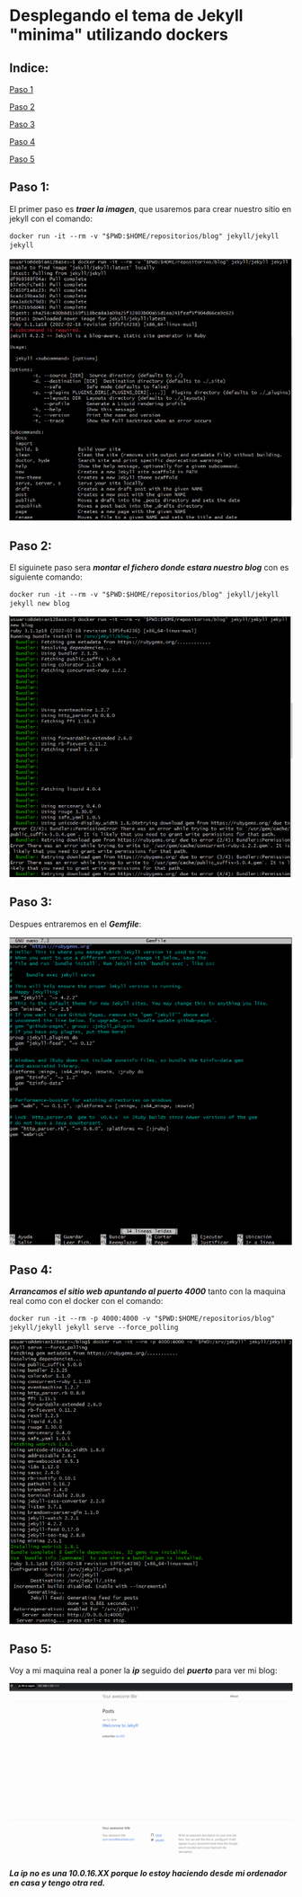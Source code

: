 # Desplegando el tema de Jekyll "minima" utilizando dockers

## Indice:

[Paso 1](#paso-1)

[Paso 2](#paso-2)

[Paso 3](#paso-3)

[Paso 4](#paso-4)

[Paso 5](#paso-5)

## Paso 1:

  El primer paso es ***traer la imagen***, que usaremos para crear nuestro sitio en jekyll con el comando:
    
```
docker run -it --rm -v "$PWD:$HOME/repositorios/blog" jekyll/jekyll jekyll
```

![Paso 1](img/dockers1.png)

## Paso 2:

  El siguinete paso sera ***montar el fichero donde estara nuestro blog*** con es siguiente comando:
  
```
docker run -it --rm -v "$PWD:$HOME/repositorios/blog" jekyll/jekyll jekyll new blog
```

![Paso 2](img/dockers2.png)

## Paso 3:

  Despues entraremos en el ***Gemfile***:

![Paso 3](img/dockers7.png)

## Paso 4:

***Arrancamos el sitio web apuntando al puerto 4000*** tanto con la maquina real como con el docker con el comando:

```
docker run -it --rm -p 4000:4000 -v "$PWD:$HOME/repositorios/blog" jekyll/jekyll jekyll serve --force_polling
```

![Paso 4](img/dockers5.png)

## Paso 5:

  Voy a mi maquina real a poner la ***ip*** seguido del ***puerto*** para ver mi blog:

![Paso 5](img/dockers6.png)

***La ip no es una 10.0.16.XX porque lo estoy haciendo desde mi ordenador en casa y tengo otra red.***

